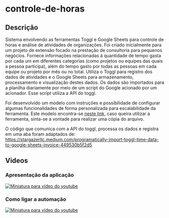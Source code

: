 # controle-de-horas

## Descrição
Sistema envolvendo as ferramentas Toggl e Google Sheets para controle de horas e análise de atividades de organizações. Foi criado inicialmente para um projeto de extensão focado na prestação de consultoria para pequenos negócios. Fornece informações relacionadas à quantidade de tempo gasta por cada um em diferentes categorias (como projetos ou equipes das quais a pessoa participa), além do tempo gasto por todas as pessoas em cada equipe ou projeto por mês ou no total.
Utiliza o Toggl para registro dos dados de atividades e o Google Sheets para armazenamento, processamento e visualização destes dados. Os dados são importados para a planilha diariamente por meio de um script do Google acionado por um acionador. Esse script utiliza a API do toggl.

Foi desenvolvido um modelo com instruções e possibilidade de configurar algumas funcionalidades de forma personalizada para escalabilidade da ferramenta. Este modelo encontra-se [neste link](https://docs.google.com/spreadsheets/d/1kE5G6uHdg8cpJoO2tLHtZNpv5K77PECEwbAWK-EREKk/edit#gid=2001691719), caso queira utilizar a ferramenta, sinta-se a vontade para realizar uma cópia do arquivo.

O código que comunica com a API do toggl, processa os dados e registra em uma aba foram adaptados de: https://stargazerllc.medium.com/programatically-import-toggl-time-data-to-google-sheets-invoice-449530b5f2d5

## Videos
### Apresentação da aplicação
[![Miniatura para vídeo do youtube](http://img.youtube.com/vi/aaTwLi2cZuA/0.jpg)](https://youtu.be/aaTwLi2cZuA)
### Como ligar a automação
[![Miniatura para vídeo do youtube](http://img.youtube.com/vi/nJ8gcaR7SzA/0.jpg)](https://youtu.be/nJ8gcaR7SzA)
